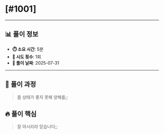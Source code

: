 # [#1001]

---

## 📊 풀이 정보

- **⏱️ 소요 시간**: 5분
- **🔄 시도 횟수**: 1회
- **📅 풀이 날짜**: 2025-07-31

---

## 💭 풀이 과정

> 몸 상태가 좋지 못해 양해를;;

## 🔥 풀이 핵심

> 잘 아시리라 믿습니다;;

